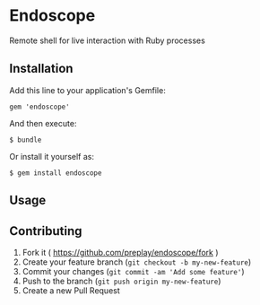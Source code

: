 # Endoscope

Remote shell for live interaction with Ruby processes

## Installation

Add this line to your application's Gemfile:

    gem 'endoscope'

And then execute:

    $ bundle

Or install it yourself as:

    $ gem install endoscope

## Usage



## Contributing

1. Fork it ( https://github.com/preplay/endoscope/fork )
2. Create your feature branch (`git checkout -b my-new-feature`)
3. Commit your changes (`git commit -am 'Add some feature'`)
4. Push to the branch (`git push origin my-new-feature`)
5. Create a new Pull Request
